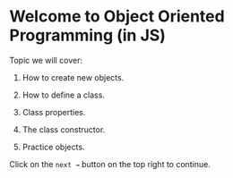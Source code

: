 # Welcome to Object Oriented Programming (in JS)

Topic we will cover:

1. How to create new objects.

2. How to define a class.

3. Class properties.

4. The class constructor.

5. Practice objects.

Click on the `next →` button on the top right to continue.

